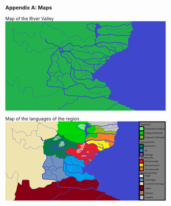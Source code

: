 ### Appendix A: Maps
Map of the River Valley
![map](images/Mapmain.png)

Map of the languages of the region.
![map](images/LanguageMapx.png)

